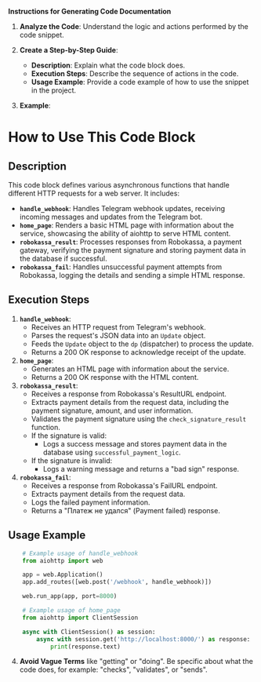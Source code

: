 **Instructions for Generating Code Documentation**

1. **Analyze the Code**: Understand the logic and actions performed by the code snippet.

2. **Create a Step-by-Step Guide**:
    - **Description**: Explain what the code block does.
    - **Execution Steps**: Describe the sequence of actions in the code.
    - **Usage Example**: Provide a code example of how to use the snippet in the project.

3. **Example**:

How to Use This Code Block
=========================================================================================

Description
-------------------------
This code block defines various asynchronous functions that handle different HTTP requests for a web server. It includes:
- **`handle_webhook`**: Handles Telegram webhook updates, receiving incoming messages and updates from the Telegram bot.
- **`home_page`**: Renders a basic HTML page with information about the service, showcasing the ability of aiohttp to serve HTML content.
- **`robokassa_result`**: Processes responses from Robokassa, a payment gateway, verifying the payment signature and storing payment data in the database if successful.
- **`robokassa_fail`**: Handles unsuccessful payment attempts from Robokassa, logging the details and sending a simple HTML response.

Execution Steps
-------------------------
1. **`handle_webhook`**:
    - Receives an HTTP request from Telegram's webhook.
    - Parses the request's JSON data into an `Update` object.
    - Feeds the `Update` object to the `dp` (dispatcher) to process the update.
    - Returns a 200 OK response to acknowledge receipt of the update.
2. **`home_page`**:
    - Generates an HTML page with information about the service.
    - Returns a 200 OK response with the HTML content.
3. **`robokassa_result`**:
    - Receives a response from Robokassa's ResultURL endpoint.
    - Extracts payment details from the request data, including the payment signature, amount, and user information.
    - Validates the payment signature using the `check_signature_result` function.
    - If the signature is valid:
        - Logs a success message and stores payment data in the database using `successful_payment_logic`.
    - If the signature is invalid:
        - Logs a warning message and returns a "bad sign" response.
4. **`robokassa_fail`**:
    - Receives a response from Robokassa's FailURL endpoint.
    - Extracts payment details from the request data.
    - Logs the failed payment information.
    - Returns a "Платеж не удался" (Payment failed) response.

Usage Example
-------------------------

```python
    # Example usage of handle_webhook
    from aiohttp import web

    app = web.Application()
    app.add_routes([web.post('/webhook', handle_webhook)])

    web.run_app(app, port=8000)

    # Example usage of home_page
    from aiohttp import ClientSession

    async with ClientSession() as session:
        async with session.get('http://localhost:8000/') as response:
            print(response.text)
```

4. **Avoid Vague Terms** like "getting" or "doing". Be specific about what the code does, for example: "checks", "validates", or "sends".